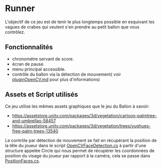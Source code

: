 # Runner

L'objectif de ce jeu est de tenir le plus longtemps possible en esquivant les vagues de crabes qui veulent s'en 
prendre au petit ballon que vous contrôlez. 

## Fonctionnalités
 * chronomètre servant de score.
 * écran de pause.
 * menu principal accessible.
 * contrôle du ballon via la détection de mouvement( voir [pluginOpenCV.md](pluginOpenCV.md) pour plus d'informations)

## Assets et Script utilisés
Ce jeu utilise les mêmes assets graphiques que le jeu du Ballon à savoir:
 * https://assetstore.unity.com/packages/3d/vegetation/cartoon-palmtree-and-umbrellas-58457
 * https://assetstore.unity.com/packages/3d/vegetation/trees/yughues-free-palm-trees-13540

Le contrôle par détection de mouvement se fait en récupérant la position de la tête du joueur dans le script 
[OpenCVFaceDetection.cs](script/OpenCVFaceDetection.cs) à partir d'une structure appelée Circle qui nous permet de récupérer les coordonnées de position du visage du joueur par rapport à la caméra, cela se passe dans [PositionFaces.cs](script/OpenCVFaceDetection.cs).
